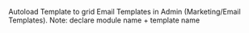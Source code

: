 Autoload Template to grid Email Templates in Admin (Marketing/Email Templates).
Note: declare module name + template name
